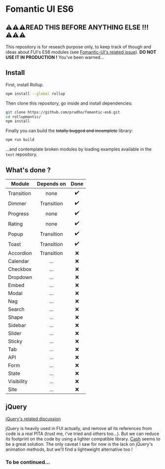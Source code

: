 # Fomantic UI ES6

## ⚠️⚠️⚠️READ THIS BEFORE ANYTHING ELSE !!!⚠️⚠️⚠️
This repository is for reseach purpose only, to keep track of though and ideas about FUI's ES6 modules (see [Fomantic-UI's related issue](https://github.com/fomantic/Fomantic-UI/issues/319)). **DO NOT USE IT IN PRODUCTION !** You've been warned...

## Install
First, install Rollup.
```sh
npm install --global rollup
```

Then clone this repository, go inside and install dependencies:
```sh
git clone https://github.com/prudho/fomantic-es6.git
cd rollupmantic/
npm install
```

Finally you can build the ~~totally bugged and incomplete~~ library:
```sh
npm run build
```

...and contemplate broken modules by loading examples available in the `test` repository.

## What's done ?
| Module        | Depends on    | Done  |
| ------------- |:-------------:| :----:|
| Transition    | none          |   ✔️  |
| Dimmer        | Transition    |   ✔️  |
| Progress      | none          |   ✔️  |
| Rating        | none          |   ✔️  |
| Popup         | Transition    |   ✔️  |
| Toast         | Transition    |   ✔️  |
| Accordion     | Transition    |   ❌  |
| Calendar      | ...           |   ❌  |
| Checkbox      | ...           |   ❌  |
| Dropdown      | ...           |   ❌  |
| Embed         | ...           |   ❌  |
| Modal         | ...           |   ❌  |
| Nag           | ...           |   ❌  |
| Search        | ...           |   ❌  |
| Shape         | ...           |   ❌  |
| Sidebar       | ...           |   ❌  |
| Slider        | ...           |   ❌  |
| Sticky        | ...           |   ❌  |
| Tab           | ...           |   ❌  |
| API           | ...           |   ❌  |
| Form          | ...           |   ❌  |
| State         | ...           |   ❌  |
| Visibility    | ...           |   ❌  |
| Site          | ...           |   ❌  |

## jQuery

[jQuery's related discussion](https://github.com/fomantic/Fomantic-UI/issues/374)

jQuery is heavily used in FUI actually, and remove all its references from code is a real PITA (trust me, i've tried and others too...). But we can reduce its footprint on the code by using a lighter compatible library. [Cash](https://github.com/kenwheeler/cash) seems to be a great solution. The only caveat I saw for now is the lack on jQuery's animation methods, but we'll find a lightweight alternative too !

### To be continued...